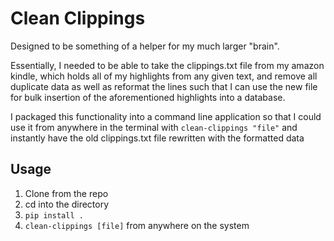 # Clean Clippings

Designed to be something of a helper for my much larger "brain".

Essentially, I needed to be able to take the clippings.txt file from my amazon kindle, which holds all of my highlights from any given text, and remove all duplicate data as well as reformat the lines such that I can use the new file for bulk insertion of the aforementioned highlights into a database.

I packaged this functionality  into a command line application so that I could use it from anywhere in the terminal with ```clean-clippings "file"``` and instantly have the old clippings.txt file rewritten with the formatted data

## Usage

1. Clone from the repo
2. cd into the directory
3. ```pip install .```
2. ```clean-clippings [file]``` from anywhere on the system
